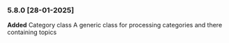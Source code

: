 ### 5.8.0 [28-01-2025]
**Added** Category class 
A generic class for processing categories and there containing topics